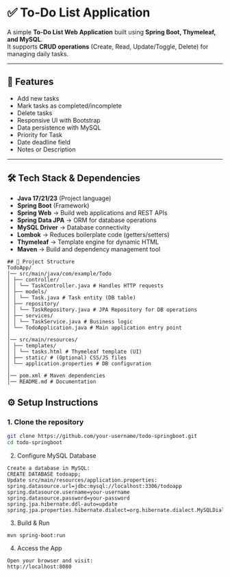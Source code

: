 # ✅ To-Do List Application 

A simple **To-Do List Web Application** built using **Spring Boot, Thymeleaf, and MySQL**.  
It supports **CRUD operations** (Create, Read, Update/Toggle, Delete) for managing daily tasks.  

---

## 🚀 Features
- Add new tasks
- Mark tasks as completed/incomplete
- Delete tasks
- Responsive UI with Bootstrap
- Data persistence with MySQL
- Priority for Task
- Date deadline field
- Notes or Description

---

## 🛠️ Tech Stack & Dependencies
- **Java 17/21/23** (Project language)
- **Spring Boot** (Framework)
- **Spring Web** → Build web applications and REST APIs
- **Spring Data JPA** → ORM for database operations
- **MySQL Driver** → Database connectivity
- **Lombok** → Reduces boilerplate code (getters/setters)
- **Thymeleaf** → Template engine for dynamic HTML
- **Maven** → Build and dependency management tool

```
## 📂 Project Structure
TodoApp/
│── src/main/java/com/example/Todo
│ ├── controller/
│ │ └── TaskController.java # Handles HTTP requests
│ ├── models/
│ │ └── Task.java # Task entity (DB table)
│ ├── repository/
│ │ └── TaskRepository.java # JPA Repository for DB operations
│ ├── services/
│ │ └── TaskService.java # Business logic
│ └── TodoApplication.java # Main application entry point
│
│── src/main/resources/
│ ├── templates/
│ │ └── tasks.html # Thymeleaf template (UI)
│ ├── static/ # (Optional) CSS/JS files
│ └── application.properties # DB configuration
│
│── pom.xml # Maven dependencies
│── README.md # Documentation

```

## ⚙️ Setup Instructions

### 1. Clone the repository
```bash
git clone https://github.com/your-username/todo-springboot.git
cd todo-springboot
```
2. Configure MySQL Database
```
Create a database in MySQL:
CREATE DATABASE todoapp;
Update src/main/resources/application.properties:
spring.datasource.url=jdbc:mysql://localhost:3306/todoapp
spring.datasource.username=your-username
spring.datasource.password=your-password
spring.jpa.hibernate.ddl-auto=update
spring.jpa.properties.hibernate.dialect=org.hibernate.dialect.MySQLDialect
```
3. Build & Run

```mvn clean install
mvn spring-boot:run
```
4. Access the App
```
Open your browser and visit:
http://localhost:8080
```
